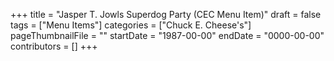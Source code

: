 +++
title = "Jasper T. Jowls Superdog Party (CEC Menu Item)"
draft = false
tags = ["Menu Items"]
categories = ["Chuck E. Cheese's"]
pageThumbnailFile = ""
startDate = "1987-00-00"
endDate = "0000-00-00"
contributors = []
+++
